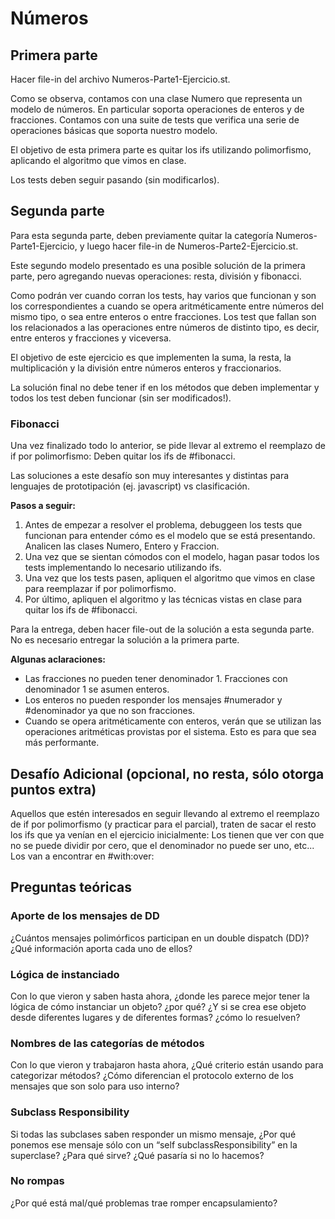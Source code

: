# Números

## Primera parte

Hacer file-in del archivo Numeros-Parte1-Ejercicio.st.

Como se observa, contamos con una clase Numero que representa un modelo de números. En particular soporta operaciones de enteros y de fracciones.
Contamos con una suite de tests que verifica una serie de operaciones básicas que soporta nuestro modelo.

El objetivo de esta primera parte es quitar los ifs utilizando polimorfismo, aplicando el algoritmo que vimos en clase. 

Los tests deben seguir pasando (sin modificarlos).

## Segunda parte

Para esta segunda parte, deben previamente quitar la categoría Numeros-Parte1-Ejercicio, y luego hacer file-in de Numeros-Parte2-Ejercicio.st.

Este segundo modelo presentado es una posible solución de la primera parte, pero agregando nuevas operaciones: resta, división y fibonacci.

Como podrán ver cuando corran los tests, hay varios que funcionan y son los correspondientes a cuando se opera aritméticamente entre números del mismo tipo, o sea entre enteros o entre fracciones. Los test que fallan son los relacionados a las operaciones entre números de distinto tipo, es decir, entre enteros y fracciones y viceversa.

El objetivo de este ejercicio es que implementen la suma, la resta, la multiplicación y la división entre números enteros y fraccionarios.

La solución final no debe tener if en los métodos que deben implementar y todos los test deben funcionar (sin ser modificados!).

### Fibonacci

Una vez finalizado todo lo anterior, se pide llevar al extremo el reemplazo de if por polimorfismo: Deben quitar los ifs de #fibonacci. 

Las soluciones a este desafío son muy interesantes y distintas para lenguajes de prototipación (ej. javascript) vs clasificación.

**Pasos a seguir:**

1. Antes de empezar a resolver el problema, debuggeen los tests que funcionan para entender cómo es el modelo que se está presentando. Analicen las clases Numero, Entero y Fraccion.
2. Una vez que se sientan cómodos con el modelo, hagan pasar todos los tests implementando lo necesario utilizando ifs. 
3. Una vez que los tests pasen, apliquen el algoritmo que vimos en clase para reemplazar if por polimorfismo.
4. Por último, apliquen el algoritmo y las técnicas vistas en clase para quitar los ifs de #fibonacci.

Para la entrega, deben hacer file-out de la solución a esta segunda parte. No es necesario entregar la solución a la primera parte.

**Algunas aclaraciones:**

- Las fracciones no pueden tener denominador 1. Fracciones con denominador 1 se asumen enteros.
- Los enteros no pueden responder los mensajes #numerador y #denominador ya que no son fracciones.
- Cuando se opera aritméticamente con enteros, verán que se utilizan las operaciones aritméticas provistas por el sistema. Esto es para que sea más performante.

## Desafío Adicional (opcional, no resta, sólo otorga puntos extra)

Aquellos que estén interesados en seguir llevando al extremo el reemplazo de if por polimorfismo (y practicar para el parcial), traten de sacar el resto los ifs que ya venían en el ejercicio inicialmente: Los tienen que ver con que no se puede dividir por cero, que el denominador no puede ser uno, etc... Los van a encontrar en #with:over:


## Preguntas teóricas

### Aporte de los mensajes de DD
¿Cuántos mensajes polimórficos participan en un double dispatch (DD)? ¿Qué información aporta cada uno de ellos?

### Lógica de instanciado
Con lo que vieron y saben hasta ahora, ¿donde les parece mejor tener la lógica de cómo instanciar un objeto? ¿por qué? ¿Y si se crea ese objeto desde diferentes lugares y de diferentes formas? ¿cómo lo resuelven?

### Nombres de las categorías de métodos
Con lo que vieron y trabajaron hasta ahora, ¿Qué criterio están usando para categorizar métodos? ¿Cómo diferencian el protocolo externo de los mensajes que son solo para uso interno?

### Subclass Responsibility
Si todas las subclases saben responder un mismo mensaje, ¿Por qué ponemos ese mensaje sólo con un “self subclassResponsibility” en la superclase? ¿Para qué sirve? ¿Qué pasaría si no lo hacemos?

### No rompas
¿Por qué está mal/qué problemas trae romper encapsulamiento?
